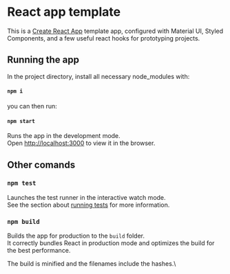 # React app template

This is a [Create React App](https://github.com/facebook/create-react-app) template app, configured with Material UI, Styled Components, and a few useful react hooks for prototyping projects.

## Running the app

In the project directory, install all necessary node_modules with:

#### `npm i`

you can then run:

#### `npm start`

Runs the app in the development mode.\
Open [http://localhost:3000](http://localhost:3000) to view it in the browser.


## Other comands
### `npm test`

Launches the test runner in the interactive watch mode.\
See the section about [running tests](https://facebook.github.io/create-react-app/docs/running-tests) for more information.

### `npm build`

Builds the app for production to the `build` folder.\
It correctly bundles React in production mode and optimizes the build for the best performance.

The build is minified and the filenames include the hashes.\
